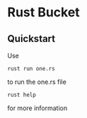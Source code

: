 # Rust Bucket
## Quickstart

Use

`rust run one.rs`

to run the one.rs file

`rust help`

for more information
